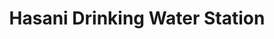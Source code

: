 ---
title: "Hasani Drinking Water Station"
url: /manila/hasani-drinking-water-station/
shop: Wasser
---